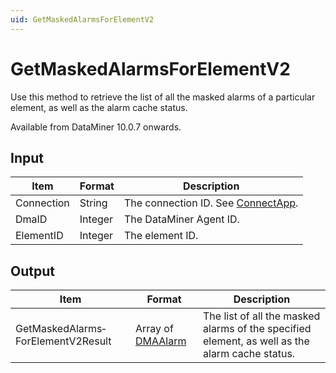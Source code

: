 ```yaml
---
uid: GetMaskedAlarmsForElementV2
---
```


# GetMaskedAlarmsForElementV2

Use this method to retrieve the list of all the masked alarms of a particular element, as well as the alarm cache status.

Available from DataMiner 10.0.7 onwards.

## Input

| Item       | Format  | Description                                                                      |
|------------|---------|----------------------------------------------------------------------------------|
| Connection | String  | The connection ID. See [ConnectApp](xref:ConnectApp). |
| DmaID      | Integer | The DataMiner Agent ID.                                                          |
| ElementID  | Integer | The element ID.                                                                  |

## Output

| Item | Format | Description |
|--|--|--|
| GetMaskedAlarms­ForElementV2Result | Array of [DMAAlarm](xref:DMAAlarm) | The list of all the masked alarms of the specified element, as well as the alarm cache status. |
